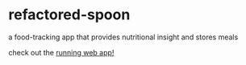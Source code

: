 # refactored-spoon

a food-tracking app that provides nutritional insight and stores meals

check out the [running web app!](http://35.225.66.187:4200)
